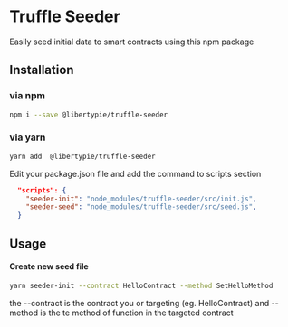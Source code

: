 # Truffle Seeder
Easily seed initial data to smart contracts using this npm package

## Installation

### via npm

```sh
npm i --save @libertypie/truffle-seeder
```

### via yarn

```sh
yarn add  @libertypie/truffle-seeder
```

Edit your package.json file and add the command to scripts section

```json 
  "scripts": {
    "seeder-init": "node_modules/truffle-seeder/src/init.js",
    "seeder-seed": "node_modules/truffle-seeder/src/seed.js",
  }
```

## Usage

#### Create new seed file 
```sh
yarn seeder-init --contract HelloContract --method SetHelloMethod
```

the --contract  is the contract you or targeting (eg. HelloContract)
and --method is the te method of function in the targeted contract 